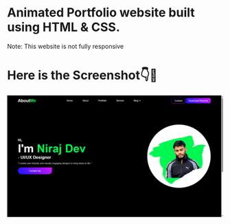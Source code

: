 # Animated Portfolio website built using HTML & CSS.

Note: This website is not fully responsive

# Here is the Screenshot👇📸

<img src="./assests/ss.png" alt="Homepage" />
